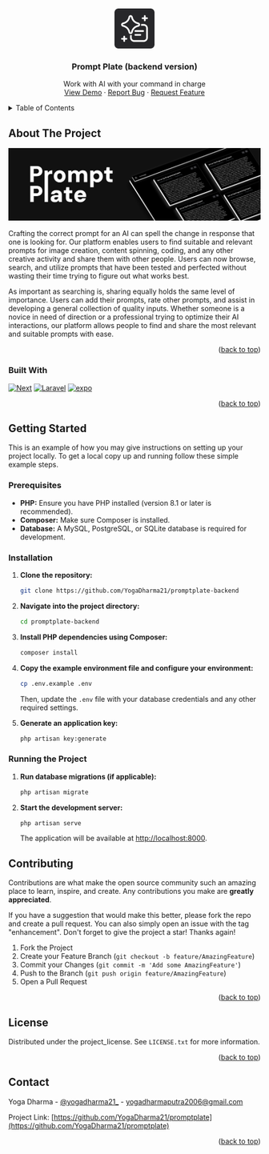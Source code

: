<a id="readme-top"></a>

<!-- PROJECT LOGO -->
<br />
<div align="center">
  <a href="https://github.com/github_username/repo_name">
    <img src="public/logo.png" alt="Logo" width="80" height="80">
  </a>

<h3 align="center">Prompt Plate (backend version)</h3>
  <p align="center">
    Work with AI with your command in charge
    <br />
    <a href="https://github.com/YogaDharma21/promptplate">View Demo</a>
    &middot;
    <a href="https://github.com/YogaDharma21/promptplate/issues/new?labels=bug&template=bug-report---.md">Report Bug</a>
    &middot;
    <a href="https://github.com/YogaDharma21/promptplate/issues/new?labels=enhancement&template=feature-request---.md">Request Feature</a>
  </p>
</div>

<!-- TABLE OF CONTENTS -->
<details>
  <summary>Table of Contents</summary>
  <ol>
      <li>
      <a href="#about-the-project">About The Project</a>
      <ul>
        <li><a href="#built-with">Built With</a></li>
      </ul>
    </li>
    <li>
      <a href="#getting-started">Getting Started</a>
      <ul>
        <li><a href="#prerequisites">Prerequisites</a></li>
        <li><a href="#installation">Installation</a></li>
      </ul>
    </li>
    <li><a href="#contributing">Contributing</a></li>
    <li><a href="#license">License</a></li>
    <li><a href="#contact">Contact</a></li>
  </ol>
</details>

<!-- ABOUT THE PROJECT -->

## About The Project

[![Product Name Screen Shot][product-screenshot]](https://example.com)

Crafting the correct prompt for an AI can spell the change in response that one is looking for. Our platform enables users to find suitable and relevant prompts for image creation, content spinning, coding, and any other creative activity and share them with other people. Users can now browse, search, and utilize prompts that have been tested and perfected without wasting their time trying to figure out what works best.

As important as searching is, sharing equally holds the same level of importance. Users can add their prompts, rate other prompts, and assist in developing a general collection of quality inputs. Whether someone is a novice in need of direction or a professional trying to optimize their AI interactions, our platform allows people to find and share the most relevant and suitable prompts with ease.

<p align="right">(<a href="#readme-top">back to top</a>)</p>

### Built With

[![Next][Next.js]][Next-url] [![Laravel][Laravel.com]][Laravel-url] [![expo][expo.com]][expo-url]

<p align="right">(<a href="#readme-top">back to top</a>)</p>

<!-- GETTING STARTED -->

## Getting Started

This is an example of how you may give instructions on setting up your project locally.
To get a local copy up and running follow these simple example steps.

### Prerequisites

- **PHP:** Ensure you have PHP installed (version 8.1 or later is recommended).
- **Composer:** Make sure Composer is installed.
- **Database:** A MySQL, PostgreSQL, or SQLite database is required for development.

### Installation

1. **Clone the repository:**
    ```sh
    git clone https://github.com/YogaDharma21/promptplate-backend
    ```

2. **Navigate into the project directory:**
    ```sh
    cd promptplate-backend
    ```

3. **Install PHP dependencies using Composer:**
    ```sh
    composer install
    ```

4. **Copy the example environment file and configure your environment:**
    ```sh
    cp .env.example .env
    ```
    Then, update the `.env` file with your database credentials and any other required settings.

5. **Generate an application key:**
    ```sh
    php artisan key:generate
    ```

### Running the Project

1. **Run database migrations (if applicable):**
    ```sh
    php artisan migrate
    ```

2. **Start the development server:**
    ```sh
    php artisan serve
    ```
    The application will be available at [http://localhost:8000](http://localhost:8000).


## Contributing

Contributions are what make the open source community such an amazing place to learn, inspire, and create. Any contributions you make are **greatly appreciated**.

If you have a suggestion that would make this better, please fork the repo and create a pull request. You can also simply open an issue with the tag "enhancement".
Don't forget to give the project a star! Thanks again!

1. Fork the Project
2. Create your Feature Branch (`git checkout -b feature/AmazingFeature`)
3. Commit your Changes (`git commit -m 'Add some AmazingFeature'`)
4. Push to the Branch (`git push origin feature/AmazingFeature`)
5. Open a Pull Request

<p align="right">(<a href="#readme-top">back to top</a>)</p>

## License

Distributed under the project_license. See `LICENSE.txt` for more information.

<p align="right">(<a href="#readme-top">back to top</a>)</p>

<!-- CONTACT -->

## Contact

Yoga Dharma - [@yogadharma21\_](https://www.instagram.com/yogadharma21_/) - yogadharmaputra2006@gmail.com

Project Link: [https://github.com/YogaDharma21/promptplate](https://github.com/YogaDharma21/promptplate)

<p align="right">(<a href="#readme-top">back to top</a>)</p>

[product-screenshot]: public/screenshot.png
[Next.js]: https://img.shields.io/badge/next.js-000000?style=for-the-badge&logo=nextdotjs&logoColor=white
[Next-url]: https://nextjs.org/
[Laravel.com]: https://img.shields.io/badge/Laravel-FF2D20?style=for-the-badge&logo=laravel&logoColor=white
[Laravel-url]: https://laravel.com
[expo.com]: https://img.shields.io/badge/expo-000000?style=for-the-badge&logo=expo&logoColor=white
[expo-url]: https://expo.dev
